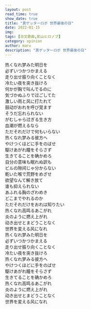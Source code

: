 ```yaml
---
layout: post
read_time: true
show_date: true
title: "真ゲッターロボ 世界最後の日"
date: 2022-01-15
img: 
tags: [日文歌曲,影山ヒロノブ]
category: opinion
author: maru
description: "真ゲッターロボ 世界最後の日"
---   
```

热くなれ梦みた明日を  
必ずいつかつかまえる  
走り出せ振り向くことなく  
冷たい夜を突き抜けろ  
何かが胸で叫んでるのに  
気づかぬふりで过ごしてた  
激しい雨と风に打たれて  
鼓动がおれを呼び覚ます  
そうだ忘れられない  
がむしゃら过ぎる生き方  
血潮が燃えるなら  
ただそれだけで何もいらない  
热くなれ梦みる彼方へ  
やけつくほどに手をのばせ  
駆けあがれ瞳をそらさず  
生きてることを确かめろ  
自分の意味も眠れぬ訳も  
ビルの隙间じゃ分からない  
乾いた喉で荒野をめざせ  
欲望なんて解き放て  
谁も抑えられない  
あふれる胸のざわめき  
どこまでやれるのか  
ただそれだけをおれは知りたい  
热くなれ高鸣るあこがれ  
炎のように燃え上がれ  
动き出せとまどうことなく  
世界を変える风になれ  
热くなれ梦みた明日を  
必ずいつかつかまえる  
走り出せ振り向くことなく  
冷たい夜を突き抜けろ  
热くなれ梦みる彼方へ  
やけつくほどに手をのばせ  
駆けあがれ瞳をそらさず  
生きてることを确かめろ  
热くなれ高鸣るあこがれ  
炎のように燃え上がれ  
动き出せとまどうことなく  
世界を変える风になれ  